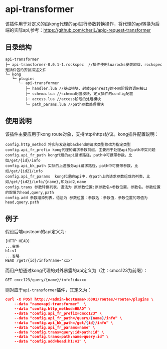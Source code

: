 # api-transformer

该插件用于对定义的由kong代理的api进行参数转换操作，将代理的api转换为后端的实际api,参考：https://github.com/cheriL/apig-request-transformer

## 目录结构

```
api-transformer
├─ api-transformer-0.0.1-1.rockspec  //插件使用luarocks安装卸载，rockspec是插件包的安装描述文件
└─ kong
   └─ plugins
      └─ api-transformer
         ├─ handler.lua //基础模块，封装openresty的不同阶段的调用接口
         ├─ schema.lua //schema配置模块，定义插件的config配置
         ├─ access.lua //access阶段的处理模块
         └─ path_params.lua //path参数处理模块
```

## 使用说明

该插件主要应用于kong route对象，支持http/https协议。kong插件配置说明：

```
config.http_method 将实际发送给backend的请求类型修改为指定类型
config.api_fr_prefix kong代理的请求参数前缀，主要用于处理api的path冲突问题
config.api_fr_path kong代理的api请求路径，path中可携带参数，比如/get/{id}/info
config.api_bk_path 实际的上游服务api请求路径，path中可携带参数，比如/get/{id2}/info
config.api_fr_params  kong代理的api中，在path上的请求参数组成的列表，比如/get/{id2}/info/{name},即为id2,name
config.trans 参数转换列表，语法为 原参数位置:原参数名>参数位置，参数名，参数位置的取值为head,query,path
config.add 参数增添列表，语法为 参数位置：参数名：参数值，参数位置的取值为head,query,path
```

## 例子

假设后端upsteam的api定义为:
```
[HTTP HEAD]
...省略
h1:v1
...省略
HEAD /get/{id}/info?name="xxx"
```
而用户想通过kong代理的对外暴露的api定义为（注：cmcc123为前缀）：
```
GET cmcc123/query/{name}/info?id=xxx
```

则对应于`api-transformer`插件，其定义为：
```json
curl -X POST http://<admin-hostname>:8001/routes/<route>/plugins \
    --data "name=api-transformer"  \
    --data "config.http_method=HEAD" \
    --data "config.api_fr_prefix=cmcc123" \
    --data "config.api_fr_path=/query/{name}/info" \
    --data "config.api_bk_path=/get/{id}/info" \
    --data "config.api_fr_params=name" \
    --data "config.trans=query:id>path:id" \
    --data "config.trans=path:name>query:id" \
    --data "config.add=head:h1:v1" \
```



